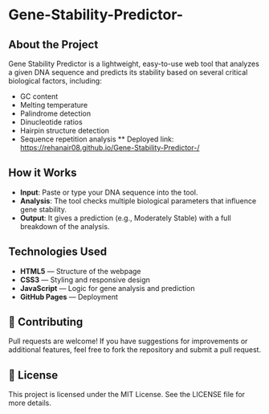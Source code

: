 # Gene-Stability-Predictor-
## About the Project 
Gene Stability Predictor is a lightweight, easy-to-use web tool that analyzes a given DNA sequence and predicts its stability based on several critical biological factors, including:

- GC content
- Melting temperature
- Palindrome detection
- Dinucleotide ratios
- Hairpin structure detection
- Sequence repetition analysis
** Deployed link: https://rehanair08.github.io/Gene-Stability-Predictor-/
## How it Works
- **Input**: Paste or type your DNA sequence into the tool.
- **Analysis**: The tool checks multiple biological parameters that influence gene stability.
- **Output**: It gives a prediction (e.g., Moderately Stable) with a full breakdown of the analysis.
## Technologies Used
- **HTML5** — Structure of the webpage
- **CSS3** — Styling and responsive design
- **JavaScript** — Logic for gene analysis and prediction
- **GitHub Pages** — Deployment
## 🤝 Contributing
Pull requests are welcome! If you have suggestions for improvements or additional features, feel free to fork the repository and submit a pull request.
## 📄 License
This project is licensed under the MIT License. See the LICENSE file for more details.
